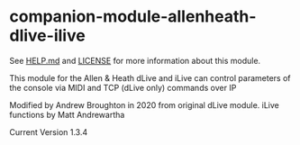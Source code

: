 # companion-module-allenheath-dlive-ilive

See [HELP.md](HELP.md) and [LICENSE](LICENSE) for more information about this module.

This module for the Allen & Heath dLive and iLive can control parameters of the console
via MIDI and TCP (dLive only) commands over IP

Modified by Andrew Broughton in 2020 from original dLive module.
iLive functions by Matt Andrewartha

Current Version 1.3.4
